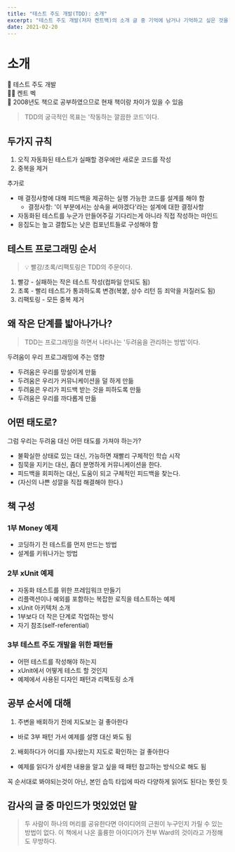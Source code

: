 ```yaml
---
title: "테스트 주도 개발(TDD): 소개"
excerpt: "테스트 주도 개발(저자 켄트백)의 소개 글 중 기억에 남거나 기억하고 싶은 것을 간략하게 정리하였음. TDD 정신, 규칙, 책에서 배우게 될 내용 소개 등"
date: 2021-02-20
---
```


# 소개

📖 테스트 주도 개발  
🤷‍♀️ 켄트 벡  
📢 2008년도 책으로 공부하였으므로 현재 책이랑 차이가 있을 수 있음  
  
  
> TDD의 궁극적인 목표는 '작동하는 깔끔한 코드'이다.

## 두가지 규칙

1. 오직 자동화된 테스트가 실패할 경우에만 새로운 코드를 작성
2. 중복을 제거

추가로

- 매 결정사항에 대해 피드백을 제공하는 실행 가능한 코드를 설계를 해야 함
    - 결정사항: '이 부분에서는 상속을 써야겠다'라는 설계에 대한 결정사항
- 자동화된 테스트를 누군가 만들어주길 기다리는게 아니라 직접 작성하는 마인드
- 응집도는 높고 결합도는 낮은 컴포넌트들로 구성해야 함

## 테스트 프로그래밍 순서

> 💡 빨강/초록/리팩토링은 TDD의 주문이다.

1. 빨강 - 실패하는 작은 테스트 작성(컴파일 안되도 됨)
2. 초록 - 빨리 테스트가 통과하도록 변경(복붙, 상수 리턴 등 죄악을 저질러도 됨)
3. 리팩토링 - 모든 중복 제거

## 왜 작은 단계를 밟아나가나?

> TDD는 프로그래밍을 하면서 나타나는 '두려움을 관리하는 방법'이다.

두려움이 우리 프로그래밍에 주는 영향

- 두려움은 우리를 망설이게 만듦
- 두려움은 우리가 커뮤니케이션을 덜 하게 만듦
- 두려움은 우리가 피드백 받는 것을 피하도록 만듦
- 두려움은 우리를 까다롭게 만듦

## 어떤 태도로?

그럼 우리는 두려움 대신 어떤 태도를 가져야 하는가?

- 불확실한 상태로 있는 대신, 가능하면 재빨리 구체적인 학습 시작
- 침묵을 지키는 대신, 좀더 분명하게 커뮤니케이션을 한다.
- 피드백을 회피하는 대신, 도움이 되고 구체적인 피드백을 찾는다.
- (자신의 나쁜 성깔을 직접 해결해야 한다.)

## 책 구성

### 1부 Money 예제

- 코딩하기 전 테스트를 먼저 만드는 방법
- 설계를 키워나가는 방법

### 2부 xUnit 예제

- 자동화 테스트를 위한 프레임워크 만들기
- 리플랙션이나 예외를 포함하는 복잡한 로직을 테스트하는 예제
- xUnit 아키텍처 소개
- 1부보다 더 작은 단계로 작업하는 방식
- 자기 참조(self-referential)

### 3부 테스트 주도 개발을 위한 패턴들

- 어떤 테스트를 작성해야 하는지
- xUnit에서 어떻게 테스트 할 것인지
- 예제에서 사용된 디자인 패턴과 리팩토링 소개

## 공부 순서에 대해

1. 주변을 배회하기 전에 지도보는 걸 좋아한다
- 바로 3부 패턴 가서 예제를 설명 대신 봐도 됨

2. 배회하다가 어디를 지나왔는지 지도로 확인하는 걸 좋아한다

- 예제를 읽다가 상세한 내용을 알고 싶을 때 패턴 참고하는 방식으로 해도 됨

꼭 순서대로 봐야되는것이 아닌,  본인 습득 타입에 따라 다양하게 읽어도 된다는 뜻인 듯

## 감사의 글 중 마인드가 멋있었던 말

> 두 사람이 하나의 머리를 공유한다면 아이디어의 근원이 누구인지 가릴 수 있는 방법이 없다. 이 책에서 나온 훌륭한 아이디어가 전부 Ward의 것이라고 가정해도 무방하다.
